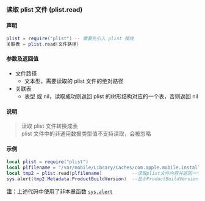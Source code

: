 ### 读取 plist 文件 \(**plist\.read**\)


#### 声明
```lua
plist = require("plist") -- 需要先引入 plist 模块
关联表 = plist.read(文件路径)
```


#### 参数及返回值
- 文件路径
    - 文本型，需要读取的 plist 文件的绝对路径
- 关联表
    - 表型 或 nil，读取成功则返回 plist 的树形结构对应的一个表，否则返回 nil


#### 说明
> 读取 plist 文件转换成表  
> plist 文件中的非通用数据类型值不支持读取，会被忽略  


#### 示例  
```lua
local plist = require("plist")
local plfilename = "/var/mobile/Library/Caches/com.apple.mobile.installation.plist" --设置plist路径
local tmp2 = plist.read(plfilename)           --读取plist文件内容并返回一个TABLE
sys.alert(tmp2.Metadata.ProductBuildVersion)  --显示ProductBuildVersion的键值
```
**注**：上述代码中使用了非本章函数 [`sys.alert`](/Handbook/sys/sys.alert.md)

